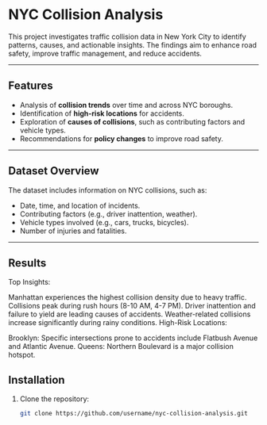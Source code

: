 # NYC Collision Analysis

This project investigates traffic collision data in New York City to identify patterns, causes, and actionable insights. The findings aim to enhance road safety, improve traffic management, and reduce accidents.

---

## Features
- Analysis of **collision trends** over time and across NYC boroughs.
- Identification of **high-risk locations** for accidents.
- Exploration of **causes of collisions**, such as contributing factors and vehicle types.
- Recommendations for **policy changes** to improve road safety.

---

## Dataset Overview
The dataset includes information on NYC collisions, such as:
- Date, time, and location of incidents.
- Contributing factors (e.g., driver inattention, weather).
- Vehicle types involved (e.g., cars, trucks, bicycles).
- Number of injuries and fatalities.

---
## Results
Top Insights:

Manhattan experiences the highest collision density due to heavy traffic.
Collisions peak during rush hours (8-10 AM, 4-7 PM).
Driver inattention and failure to yield are leading causes of accidents.
Weather-related collisions increase significantly during rainy conditions.
High-Risk Locations:

Brooklyn: Specific intersections prone to accidents include Flatbush Avenue and Atlantic Avenue.
Queens: Northern Boulevard is a major collision hotspot.

## Installation

1. Clone the repository:
   ```bash
   git clone https://github.com/username/nyc-collision-analysis.git

